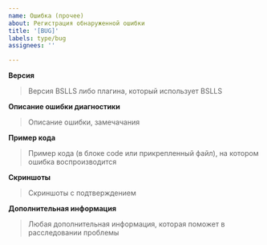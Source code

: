 ```yaml
---
name: Ошибка (прочее)
about: Регистрация обнаруженной ошибки
title: '[BUG]'
labels: type/bug
assignees: ''

---
```


**Версия**
> Версия BSLLS либо плагина, который использует BSLLS

**Описание ошибки диагностики**
> Описание ошибки, замечачания

**Пример кода**
> Пример кода (в блоке code или прикрепленный файл), на котором ошибка воспроизводится

**Скриншоты**
> Скриншоты с подтверждением

**Дополнительная информация**
> Любая дополнительная информация, которая поможет в расследовании проблемы
